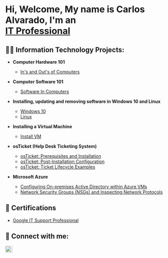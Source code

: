 <h1>Hi, Welcome,  My name is Carlos Alvarado, I'm an <br/><a href="https://www.linkedin.com/in/carlos-alvarado-402959279/">IT Professional</a>


<h2>👨‍💻 Information Technology Projects:</h2>

- <b>Computer Hardware 101</b>
  - [In's and Out's of Computers](https://github.com/joshmadakor1/Algorithms-Practice)
 
- <b>Computer Software 101</b>
  - [Software In Computers](https://github.com/joshmadakor1/Algorithms-Practice)

- <b>Installing, updating and removing software in Windows 10 and Linux</b>
  - [Windows 10](https://github.com/joshmadakor1/Algorithms-Practice)
  - [Linux](https://github.com/joshmadakor1/Algorithms-Practice)

- <b>Installing a Virtual Machine</b>
  - [Install VM](https://github.com/joshmadakor1/Algorithms-Practice)




- <b>osTicket (Help Desk Ticketing System)</b>
  - [osTicket: Prerequisites and Installation](https://github.com/CarlosAlvarado0718/osticket-prereqs)
  - [osTicket: Post-Installation Configuration](https://github.com/CarlosAlvarado0718/osTicketPost-Install-Config)
  - [osTicket: Ticket Lifecycle Examples](https://github.com/joshmadakorcc/ticket-lifecycle)
- <b>Microsoft Azure</b>
  - [Configuring On-premises Active Directory within Azure VMs](https://github.com/joshmadakorcc/configure-ad)
  - [Network Security Groups (NSGs) and Inspecting Network Protocols](https://github.com/joshmadakorcc/azure-network-protocols)
<h2>📜 Certifications</h2>

- [Google IT Support Professional](https://coursera.org/share/083dbf9dbe4e91ff73341501eb3d056b)


<h2> 🤳 Connect with me:</h2>



[<img align="left" alt="JoshMadakor | LinkedIn" width="22px" src="https://cdn.jsdelivr.net/npm/simple-icons@v3/icons/linkedin.svg" />][linkedin]

[linkedin]:https://www.linkedin.com/in/carlos-alvarado-402959279/



